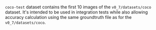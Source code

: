 `coco-test` dataset contains the first 10 images of the `v0_7/datasets/coco` dataset. It's intended to be used in integration tests while also allowing accuracy calculation using the same groundtruth file as for the `v0_7/datasets/coco`.
